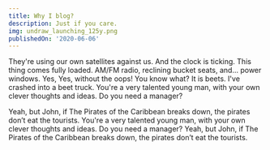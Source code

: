 ```yaml
---
title: Why I blog?
description: Just if you care.
img: undraw_launching_125y.png
publishedOn: '2020-06-06'
---
```

They're using our own satellites against us. And the clock is ticking. This thing comes fully loaded. AM/FM radio, reclining bucket seats, and... power windows. Yes, Yes, without the oops! You know what? It is beets. I've crashed into a beet truck. You're a very talented young man, with your own clever thoughts and ideas. Do you need a manager?

Yeah, but John, if The Pirates of the Caribbean breaks down, the pirates don’t eat the tourists. You're a very talented young man, with your own clever thoughts and ideas. Do you need a manager? Yeah, but John, if The Pirates of the Caribbean breaks down, the pirates don’t eat the tourists.
